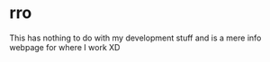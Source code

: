 # rro
This has nothing to do with my development stuff and is a mere info webpage for where I work XD
